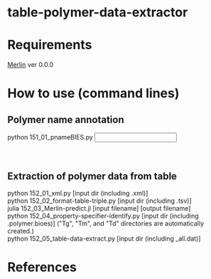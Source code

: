 # table-polymer-data-extractor


# Requirements
[Merlin](https://github.com/hshindo/Merlin.jl) ver 0.0.0


# How to use (command lines)
## Polymer name annotation  
python 151_01_pnameBIES.py <input dir><br>
<br>
<br>
## Extraction of polymer data from table
python 152_01_xml.py [input dir (including .xml)]<br>
python 152_02_format-table-triple.py [input dir (including .tsv)]<br>
julia 152_03_Merlin-predict.jl [input filename] [output filename]<br>
python 152_04_property-specifier-identify.py [input dir (including .polymer.bioes)] ("Tg", "Tm", and "Td" directories are automatically created.)<br>
python 152_05_table-data-extract.py [input dir (including _all.dat)]<br>


# References

